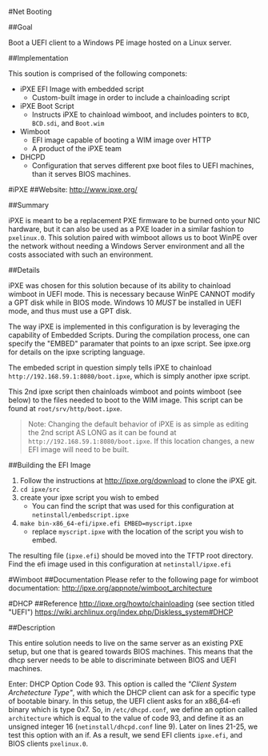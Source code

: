 #Net Booting

##Goal

Boot a UEFI client to a Windows PE image hosted on a Linux server.

##Implementation

This soution is comprised of the following componets:

- iPXE EFI Image with embedded script
	- Custom-built image in order to include a chainloading script
- iPXE Boot Script
	- Instructs iPXE to chainload wimboot, and includes pointers to `BCD`, `BCD.sdi`, and `Boot.wim`
- Wimboot
	- EFI image capable of booting a WIM image over HTTP
	- A product of the iPXE team
- DHCPD
	- Configuration that serves different pxe boot files to UEFI machines, than it serves BIOS machines.

#iPXE
##Website: 
http://www.ipxe.org/

##Summary

iPXE is meant to be a replacement PXE firmware to be burned onto your NIC hardware, but it can also be used as a PXE loader in a similar fashion to `pxelinux.0`. This solution paired with wimboot allows us to boot WinPE over the network without needing a Windows Server environment and all the costs associated with such an environment.


##Details

iPXE was chosen for this solution because of its ability to chainload wimboot in UEFI mode. This is necessary because WinPE CANNOT modify a GPT disk while in BIOS mode. Windows 10 *MUST* be installed in UEFI mode, and thus must use a GPT disk.

The way iPXE is implemented in this configuration is by leveraging the capability of Embedded Scripts. During the compilation process, one can specify the "EMBED" paramater that points to an ipxe script. See ipxe.org for details on the ipxe scripting language.

The embeded script in question simply tells iPXE to chainload `http://192.168.59.1:8080/boot.ipxe`, which is simply another ipxe script.

This 2nd ipxe script then chainloads wimboot and points wimboot (see below) to the files needed to boot to the WIM image. This script can be found at `root/srv/http/boot.ipxe`.

>Note:
>Changing the default behavior of iPXE is as simple as editing the 2nd script AS LONG as it can be found at `http://192.168.59.1:8080/boot.ipxe`. If this location changes, a new EFI image will need to be built.

##Building the EFI Image

1. Follow the instructions at http://ipxe.org/download to clone the iPXE git.
2. `cd ipxe/src`
3. create your ipxe script you wish to embed
	- You can find the script that was used for this configuration at `netinstall/embedscript.ipxe`
4. `make bin-x86_64-efi/ipxe.efi EMBED=myscript.ipxe`
	- replace `myscript.ipxe` with the location of the script you wish to embed.

The resulting file (`ipxe.efi`) should be moved into the TFTP root directory. Find the efi image used in this configuration at `netinstall/ipxe.efi`


#Wimboot
##Documentation
Please refer to the following page for wimboot documentation:
http://ipxe.org/appnote/wimboot_architecture


#DHCP
##Reference
http://ipxe.org/howto/chainloading
(see section titled "UEFI")
https://wiki.archlinux.org/index.php/Diskless_system#DHCP

##Description

This entire solution needs to live on the same server as an existing PXE setup, but one that is geared towards BIOS machines. This means that the dhcp server needs to be able to discriminate between BIOS and UEFI machines. 

Enter: DHCP Option Code 93. This option is called the *"Client System Archetecture Type"*, with which the DHCP client can ask for a specific type of bootable binary. In this setup, the UEFI client asks for an x86_64-efi binary which is type 0x7. So, in `/etc/dhcpd.conf`, we define an option called `architecture` which is equal to the value of code 93, and define it as an unsigned integer 16 (`netinstall/dhcpd.conf` line 9). Later on lines 21-25, we test this option with an if. As a result, we send EFI clients `ipxe.efi`, and BIOS clients `pxelinux.0`.







